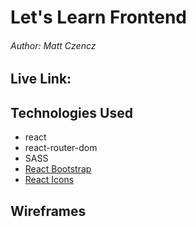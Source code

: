 # Let's Learn Frontend
###### Author: Matt Czencz


## Live Link:

## Technologies Used
* react
* react-router-dom
* SASS
* [React Bootstrap](https://react-bootstrap.github.io/)
* [React Icons](https://react-icons.github.io/react-icons)

## Wireframes

